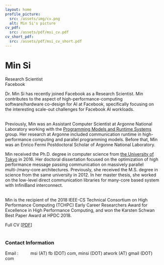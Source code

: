 ```yaml
---
layout: home
profile_picture:
  src: /assets/img/cv.png
  alt: Min Si's picture
cv_pdf:
  src: /assets/pdf/msi_cv.pdf
cv_short_pdf:
  src: /assets/pdf/msi_cv_short.pdf
---
```

<h1>Min Si</h1>
<div class="headsec"><p>
  Research Scientist<br>
  Facebook
</p></div>
<p>
  Dr. Min Si has recently joined Facebook as a Research Scientist. Min contributes to the
  aspect of high-performance-computing software/hardware co-design for AI at Facebook, specifically
  focusing on the interesting scale-out challenges for Facebook AI workloads.<br><br>
  
  Previously, Min was an Assistant Computer Scientist at
  Argonne National Laboratory working with the 
  <a href="http://www.mcs.anl.gov/group/pmrs/" target="pmrs">Programming Models and Runtime Systems</a> 
  group. Her research at Argonne included communication runtime in high-performance
  computing and parallel programming models. Before that, Min was an Enrico Fermi
  Postdoctoral Scholar of Argonne National Laboratory.
  
  Min received the Ph.D. degree in computer science from 
  <a href="http://www.u-tokyo.ac.jp/index_e.html" target="utokyo">the University of Tokyo</a> in 2016.
  Her doctoral dissertation focused on the optimization of high performance 
  message passing communication on massively parallel multi-/many-core 
  architectures. Previously, she received the M.S. degree in science 
  from the same university in 2012. 
  In her master thesis, she worked on the low-level direct communication libraries 
  for many-core based system with InfiniBand interconnect.<br><br>

  Min is the recipient of the 2018 IEEE-CS Technical Consortium on High
  Performance Computing (TCHPC) Early Career Researchers Award for Excellence in
  High Performance Computing, and won the Karsten Schwan Best Paper Award at HPDC
  2018.
</p>

<p>
  <!-- Full CV: [<a href="{{page.cv_pdf.src | absolute_url}}" target="_blank">PDF</a>]<br><br> -->
  <span class="headspan">Full CV</span>
  [<a href="{{page.cv_short_pdf.src | absolute_url}}" target="_blank">PDF</a>]<br><br>
</p>

<p>
  <h3>Contact Information</h3>
  <span class="headspan">Email</span> : &nbsp; &nbsp; &nbsp; &nbsp; &nbsp;msi (AT) fb (DOT) com, minsi (DOT) atwork (AT) gmail (DOT) com<br><br>
</p>
